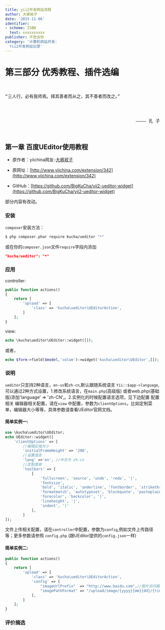```yaml
---
title: yii2开发网站流程
author: 大裤衩子 
date: '2015-11-06'
identifier:
- scheme: ISBN
  text: xxxxxxxxxx
publisher: 不告诉你
category: '计算机网站开发:
  Yii2开发网站记录'
---
```


# 第三部分 优秀教程、插件选编

<pre>
<p>
“三人行，必有我师焉。择其善者而从之，其不善者而改之。”
</p>
<p style="text-align: right;">
———— 孔 子
</p>
</pre>


## 第一章 百度UEditor使用教程

* 原作者：yiichina网友-[大裤衩子](http://www.yiichina.com/user/21428)

* 原网址：[http://www.yiichina.com/extension/342](http://www.yiichina.com/extension/342)

* GitHub：[https://github.com/BigKuCha/yii2-ueditor-widget](https://github.com/BigKuCha/yii2-ueditor-widget)

部分内容有改动。

### 安装

`composer`安装方法：

```bash
$ php composer.phar require kucha/ueditor "*"
```

或在你的`composer.json`文件`require`字段内添加

```json
"kucha/ueditor": "*"
```

### 应用

controller:

```php
public function actions()
{
    return [
        'upload' => [
            'class' => 'kucha\ueditor\UEditorAction',
        ]
    ];
}
```

view:

```php
echo \kucha\ueditor\UEditor::widget([]);
```

或者，

```php
echo $form->field($model,'colum')->widget('kucha\ueditor\UEditor',[]);
```

### 说明

`ueditor`只支持2种语言，`en-us`和`zh-cn`,默认跟随系统语言 `Yii::$app->language`,可以通过2种方式设置，1.修改系统语言，在`main.php`(高级版) 或者web.php(基础版)添加'language' => 'zh-CN',。2.实例化的时候配置语言选项，见下边配置
配置相关
编辑器相关配置，请在`view` 中配置，参数为`clientOptions`，比如定制菜单，编辑器大小等等，具体参数请查看UEditor官网文档。

#### 简单实例一:

```php
use \kucha\ueditor\UEditor;
echo UEditor::widget([
    'clientOptions' => [
        //编辑区域大小
        'initialFrameHeight' => '200',
        //设置语言
        'lang' =>'en', //中文为 zh-cn
        //定制菜单
        'toolbars' => [
            [
                'fullscreen', 'source', 'undo', 'redo', '|',
                'fontsize',
                'bold', 'italic', 'underline', 'fontborder', 'strikethrough', 'removeformat',
                'formatmatch', 'autotypeset', 'blockquote', 'pasteplain', '|',
                'forecolor', 'backcolor', '|',
                'lineheight', '|',
                'indent', '|'
            ],
        ]
]);
```

文件上传相关配置，请在`controller`中配置，参数为`config`,例如文件上传路径等；更多参数请参照 `config.php` (跟UEditor提供的`config.json`一样)

#### 简单实例二:

```php
public function actions()
{
    return [
        'upload' => [
            'class' => 'kucha\ueditor\UEditorAction',
            'config' => [
                "imageUrlPrefix"  => "http://www.baidu.com",//图片访问路径前缀
                "imagePathFormat" => "/upload/image/{yyyy}{mm}{dd}/{time}{rand:6}" //上传保存路径
            ],
        ]
    ];
}
```

### 评价摘选

